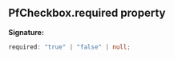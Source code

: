 ## PfCheckbox.required property

**Signature:**

```typescript
required: "true" | "false" | null;
```

